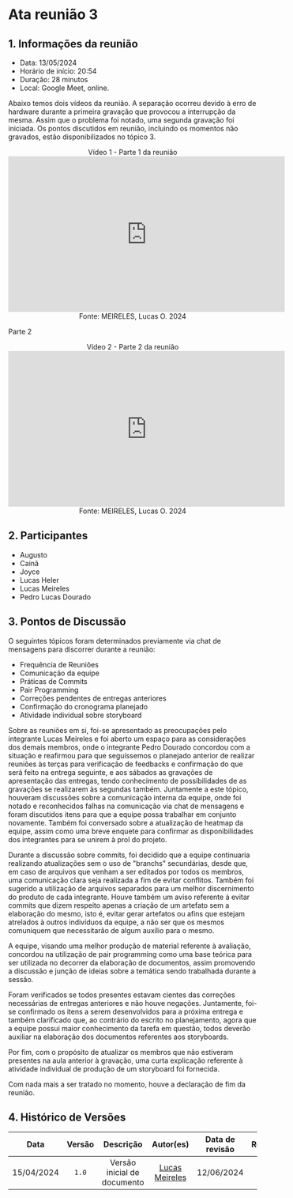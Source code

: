 # Ata reunião 3

## 1. Informações da reunião
 - Data: 13/05/2024
 - Horário de início: 20:54
 - Duração: 28 minutos
 - Local: Google Meet, online. 

 
Abaixo temos dois vídeos da reunião. A separação ocorreu devido à erro de hardware durante a primeira gravação que provocou a interrupção da mesma. Assim que o problema foi notado, uma segunda gravação foi iniciada. Os pontos discutidos em reunião, incluindo os momentos não gravados, estão disponibilizados no tópico 3.
<center>Vídeo 1 - Parte 1 da reunião</center>
<iframe width="560" height="315" src="https://www.youtube.com/embed/leiXgZhA01s?si=IJ3d2P_NBtzv-XDs" title="YouTube video player" frameborder="0" allow="accelerometer; autoplay; clipboard-write; encrypted-media; gyroscope; picture-in-picture; web-share" referrerpolicy="strict-origin-when-cross-origin" allowfullscreen></iframe>
<center>Fonte: MEIRELES, Lucas O. 2024</center>

Parte 2

<center>Vídeo 2 - Parte 2 da reunião</center>
<iframe width="560" height="315" src="https://www.youtube.com/embed/QrKNR0fPBXQ?si=dH9Xu-OBM55AIjuO" title="YouTube video player" frameborder="0" allow="accelerometer; autoplay; clipboard-write; encrypted-media; gyroscope; picture-in-picture; web-share" referrerpolicy="strict-origin-when-cross-origin" allowfullscreen></iframe>
<center>Fonte: MEIRELES, Lucas O. 2024</center>

## 2. Participantes
- Augusto
- Cainã
- Joyce
- Lucas Heler
- Lucas Meireles
- Pedro Lucas Dourado

## 3. Pontos de Discussão

O seguintes tópicos foram determinados previamente via chat de mensagens para discorrer durante a reunião:

+ Frequência de Reuniões
+ Comunicação da equipe
+ Práticas de Commits
+ Pair Programming
+ Correções pendentes de entregas anteriores
+ Confirmação do cronograma planejado
+ Atividade individual sobre storyboard


Sobre as reuniões em si, foi-se apresentado as preocupações pelo integrante Lucas Meireles e foi aberto um espaço para as considerações dos demais membros, onde o integrante Pedro Dourado concordou com a situação e reafirmou para que seguíssemos o planejado anterior de realizar reuniões às terças para verificação de feedbacks e confirmação do que será feito na entrega seguinte, e aos sábados as gravações de apresentação das entregas, tendo conhecimento de possibilidades de as gravações se realizarem às segundas também. 
Juntamente a este tópico, houveram discussões sobre a comunicação interna da equipe, onde foi notado e reconhecidos falhas na comunicação via chat de mensagens e foram discutidos itens para que a equipe possa trabalhar em conjunto novamente. Também foi conversado sobre a atualização de heatmap da equipe, assim como uma breve enquete para confirmar as disponibilidades dos integrantes para se unirem à prol do projeto.

Durante a discussão sobre commits, foi decidido que a equipe continuaria realizando atualizações sem o uso de "branchs" secundárias, desde que, em caso de arquivos que venham a ser editados por todos os membros, uma comunicação clara seja realizada a fim de evitar conflitos. Também foi sugerido a utilização de arquivos separados para um melhor discernimento do produto de cada integrante. Houve também um aviso referente à evitar commits que dizem respeito apenas a criação de um artefato sem a elaboração do mesmo, isto é, evitar gerar artefatos ou afins que estejam atrelados à outros indivíduos da equipe, a não ser que os mesmos comuniquem que necessitarão de algum auxílio para o mesmo.

A equipe, visando uma melhor produção de material referente à avaliação, concordou na utilização de pair programming como uma base teórica para ser utilizada no decorrer da elaboração de documentos, assim promovendo a discussão e junção de ideias sobre a temática sendo trabalhada durante a sessão. 

Foram verificados se todos presentes estavam cientes das correções necessárias de entregas anteriores e não houve negações. Juntamente, foi-se confirmado os itens a serem desenvolvidos para a próxima entrega e também clarificado que, ao contrário do escrito no planejamento, agora que a equipe possui maior conhecimento da tarefa em questão, todos deverão auxiliar na elaboração dos documentos referentes aos storyboards.

Por fim, com o propósito de atualizar os membros que não estiveram presentes na aula anterior à gravação, uma curta explicação referente à atividade individual de produção de um storyboard foi fornecida. 

Com nada mais a ser tratado no momento, houve a declaração de fim da reunião.


## 4. Histórico de Versões
|    Data    | Versão |          Descrição          |                  Autor(es)                   | Data de revisão |                 Revisor(es)                 |
| :--------: | :----: | :-------------------------: | :------------------------------------------: | :-------------: | :-----------------------------------------: |
| 15/04/2024 | `1.0`  | Versão inicial de documento | [Lucas Meireles](https://github.com/Katuner) |   12/06/2024    | [Pedro Lucas](https://github.com/lucasdray) |


